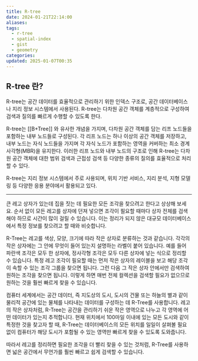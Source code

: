 ```yaml
---
title: R-tree
date: 2024-01-21T22:14:00
aliases: 
tags:
  - r-tree
  - spatial-index
  - gist
  - geometry
categories: 
updated: 2025-01-07T00:35
---
```


## R-tree 란?

R-tree는 공간 데이터를 효율적으로 관리하기 위한 인덱스 구조로, 공간 데이터베이스나 지리 정보 시스템에서 사용된다. R-tree는 다차원 공간 객체를 계층적으로 구성하여 검색과 질의를 빠르게 수행할 수 있도록 한다.

R-tree는 [[B+Tree]] 와 유사한 개념을 가지며, 다차원 공간 객체를 담는 리프 노드들을 포함하는 내부 노드들로 구성된다. 각 리프 노드는 하나 이상의 공간 객체를 저장하고, 내부 노드는 자식 노드들을 가지며 각 자식 노드가 포함하는 영역을 커버하는 최소 경계 사각형(MBR)을 유지한다. 이러한 리프 노드와 내부 노드의 구조로 인해 R-tree는 다차원 공간 객체에 대한 범위 검색과 근접성 검색 등 다양한 종류의 질의를 효율적으로 처리할 수 있다.

R-tree는 지리 정보 시스템에서 주로 사용되며, 위치 기반 서비스, 지리 분석, 지형 모델링 등 다양한 응용 분야에서 활용되고 있다.

---

큰 레고 상자가 있는데 집을 짓는 데 필요한 모든 조각을 찾으려고 한다고 상상해 보세요. 순서 없이 모든 레고를 상자에 던져 넣으면 조각이 필요할 때마다 상자 전체를 검색해야 하므로 시간이 많이 걸릴 수 있습니다. 이는 정리가 되지 않은 대규모 데이터베이스에서 특정 정보를 찾으려고 할 때와 비슷합니다.

R-Tree는 레고를 색상, 모양, 크기에 따라 작은 상자로 분류하는 것과 같습니다. 각각의 작은 상자에는 그 안에 무엇이 들어 있는지 설명하는 라벨이 붙어 있습니다. 예를 들어 파란색 조각은 모두 한 상자에, 정사각형 조각은 모두 다른 상자에 넣는 식으로 정리할 수 있습니다. 특정 레고 조각이 필요할 때는 먼저 작은 상자의 레이블을 보고 해당 조각이 속할 수 있는 조각 그룹을 찾으면 됩니다. 그런 다음 그 작은 상자 안에서만 검색하여 원하는 조각을 찾으면 됩니다. 이렇게 하면 매번 전체 컬렉션을 검색할 필요가 없으므로 원하는 것을 훨씬 빠르게 찾을 수 있습니다.

컴퓨터 세계에서는 공간 데이터, 즉 지도상의 도시, 도시의 건물 또는 하늘의 별과 같이 물리적 공간에 있는 물체를 나타내는 데이터를 구성하는 데 R-Tree를 사용합니다. 레고의 작은 상자처럼, R-Tree는 공간을 관리하기 쉬운 작은 영역으로 나누고 각 영역에 어떤 데이터가 있는지 추적합니다. 현재 위치에서 100마일 이내에 있는 모든 도시와 같이 특정한 것을 찾고자 할 때, R-Tree는 데이터베이스의 모든 위치를 일일이 살펴볼 필요 없이 컴퓨터가 해당 도시가 포함될 수 있는 영역만 빠르게 찾을 수 있도록 도와줍니다.

따라서 레고를 정리하면 필요한 조각을 더 빨리 찾을 수 있는 것처럼, R-Tree를 사용하면 넓은 공간에서 무언가를 훨씬 빠르고 쉽게 검색할 수 있습니다.
